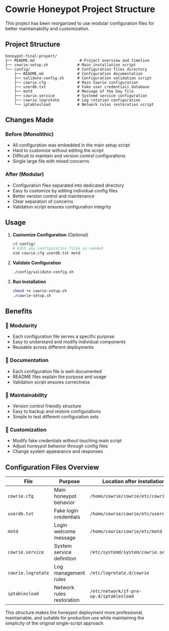 # Cowrie Honeypot Project Structure

This project has been reorganized to use modular configuration files for better maintainability and customization.

## Project Structure

```plaintext
honeypot-final-proyect/
├── README.md                    # Project overview and timeline
├── cowrie-setup.sh             # Main installation script
└── config/                     # Configuration files directory
    ├── README.md               # Configuration documentation
    ├── validate-config.sh      # Configuration validation script
    ├── cowrie.cfg              # Main Cowrie configuration
    ├── userdb.txt              # Fake user credentials database
    ├── motd                    # Message of the Day file
    ├── cowrie.service          # Systemd service configuration
    ├── cowrie.logrotate        # Log rotation configuration
    └── iptablesload            # Network rules restoration script
```

## Changes Made

### Before (Monolithic)

- All configuration was embedded in the main setup script
- Hard to customize without editing the script
- Difficult to maintain and version control configurations
- Single large file with mixed concerns

### After (Modular)

- Configuration files separated into dedicated directory
- Easy to customize by editing individual config files
- Better version control and maintenance
- Clear separation of concerns
- Validation script ensures configuration integrity

## Usage

1. **Customize Configuration** (Optional)

   ```bash
   cd config/
   # Edit any configuration files as needed
   vim cowrie.cfg userdb.txt motd
   ```

2. **Validate Configuration**

   ```bash
   ./config/validate-config.sh
   ```

3. **Run Installation**

   ```bash
   chmod +x cowrie-setup.sh
   ./cowrie-setup.sh
   ```

## Benefits

### 🔧 **Modularity**

- Each configuration file serves a specific purpose
- Easy to understand and modify individual components
- Reusable across different deployments

### 📝 **Documentation**

- Each configuration file is well-documented
- README files explain the purpose and usage
- Validation script ensures correctness

### 🔄 **Maintainability**

- Version control friendly structure
- Easy to backup and restore configurations
- Simple to test different configuration sets

### 🎯 **Customization**

- Modify fake credentials without touching main script
- Adjust honeypot behavior through config files
- Change system appearance and responses

## Configuration Files Overview

| File | Purpose | Location after installation |
|------|---------|---------------------------|
| `cowrie.cfg` | Main honeypot behavior | `/home/cowrie/cowrie/etc/cowrie.cfg` |
| `userdb.txt` | Fake login credentials | `/home/cowrie/cowrie/etc/userdb.txt` |
| `motd` | Login welcome message | `/home/cowrie/cowrie/etc/motd` |
| `cowrie.service` | System service definition | `/etc/systemd/system/cowrie.service` |
| `cowrie.logrotate` | Log management rules | `/etc/logrotate.d/cowrie` |
| `iptablesload` | Network rules restoration | `/etc/network/if-pre-up.d/iptablesload` |

This structure makes the honeypot deployment more professional, maintainable, and suitable for production use while maintaining the simplicity of the original single-script approach.

